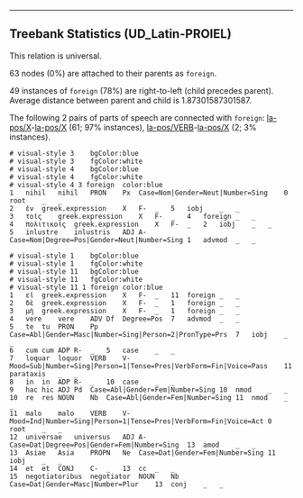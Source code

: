

--------------------------------------------------------------------------------

## Treebank Statistics (UD_Latin-PROIEL)

This relation is universal.

63 nodes (0%) are attached to their parents as `foreign`.

49 instances of `foreign` (78%) are right-to-left (child precedes parent).
Average distance between parent and child is 1.87301587301587.

The following 2 pairs of parts of speech are connected with `foreign`: [la-pos/X]()-[la-pos/X]() (61; 97% instances), [la-pos/VERB]()-[la-pos/X]() (2; 3% instances).


~~~ conllu
# visual-style 3	bgColor:blue
# visual-style 3	fgColor:white
# visual-style 4	bgColor:blue
# visual-style 4	fgColor:white
# visual-style 4 3 foreign	color:blue
1	nihil	nihil	PRON	Px	Case=Nom|Gender=Neut|Number=Sing	0	root	_	_
2	ἐν	greek.expression	X	F-	_	5	iobj	_	_
3	τοῖς	greek.expression	X	F-	_	4	foreign	_	_
4	πολιτικοῖς	greek.expression	X	F-	_	2	iobj	_	_
5	inlustre	inlustris	ADJ	A-	Case=Nom|Degree=Pos|Gender=Neut|Number=Sing	1	advmod	_	_

~~~


~~~ conllu
# visual-style 1	bgColor:blue
# visual-style 1	fgColor:white
# visual-style 11	bgColor:blue
# visual-style 11	fgColor:white
# visual-style 11 1 foreign	color:blue
1	εἰ	greek.expression	X	F-	_	11	foreign	_	_
2	δὲ	greek.expression	X	F-	_	1	foreign	_	_
3	μὴ	greek.expression	X	F-	_	1	foreign	_	_
4	vere	vere	ADV	Df	Degree=Pos	7	advmod	_	_
5	te	tu	PRON	Pp	Case=Abl|Gender=Masc|Number=Sing|Person=2|PronType=Prs	7	iobj	_	_
6	cum	cum	ADP	R-	_	5	case	_	_
7	loquar	loquor	VERB	V-	Mood=Sub|Number=Sing|Person=1|Tense=Pres|VerbForm=Fin|Voice=Pass	11	parataxis	_	_
8	in	in	ADP	R-	_	10	case	_	_
9	hac	hic	ADJ	Pd	Case=Abl|Gender=Fem|Number=Sing	10	nmod	_	_
10	re	res	NOUN	Nb	Case=Abl|Gender=Fem|Number=Sing	11	nmod	_	_
11	malo	malo	VERB	V-	Mood=Ind|Number=Sing|Person=1|Tense=Pres|VerbForm=Fin|Voice=Act	0	root	_	_
12	universae	universus	ADJ	A-	Case=Dat|Degree=Pos|Gender=Fem|Number=Sing	13	amod	_	_
13	Asiae	Asia	PROPN	Ne	Case=Dat|Gender=Fem|Number=Sing	11	iobj	_	_
14	et	et	CONJ	C-	_	13	cc	_	_
15	negotiatoribus	negotiator	NOUN	Nb	Case=Dat|Gender=Masc|Number=Plur	13	conj	_	_

~~~


